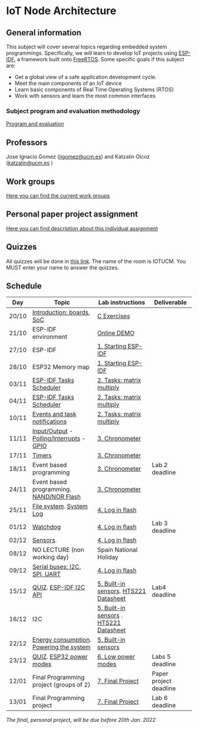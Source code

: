# IoT Node Architecture

## General information

This subject will cover several topics regarding embedded system programmings. Specifically, we will learn to develop IoT projects using [ESP-IDF](https://docs.espressif.com/projects/esp-idf/en/stable/esp32/get-started/index.html), a framework built onto [FreeRTOS](https://www.freertos.org/).  Some specific goals if this subject are:

* Get a global view of a safe application  development cycle.
* Meet the main components of an IoT device
* Learn basic components of Real Time Operating Systems (RTOS)
* Work with sensors and learn the most common interfaces

### Subject program and evaluation methodology

  [Program and evaluation](slides/intro.pdf)

## Professors

Jose Ignacio Gomez (jigomez@ucm.es) and Katzalin Olcoz  (katzalin@ucm.es )

## Work groups

[Here you can find the current work groups](groups.md)

## Personal paper project assignment

[Here you can find  description about this individual assignment](paperProject.md)

## Quizzes
All quizzes will be done in [this link](https://b.socrative.com/login/student/). The name of the room is IOTUCM.
You MUST enter your name to answer the quizzes.


## Schedule

|    Day      | Topic                    |  Lab instructions   |  Deliverable   |
|--------------|------------------------|-------------------------|-------------------|
| 20/10  | [Introduction: boards, SoC](slides/soc.pdf)  |  [C Exercises](ctutorial/index.md)   |  |
| 21/10  | ESP-IDF environment  | [Online DEMO](demo/index.md)  |          |
| 27/10  | ESP-IDF   			| [1. Starting ESP-IDF ](P1/index.md)              | |
| 28/10  | ESP32 Memory map              | [1. Starting ESP-IDF ](P1/index.md)              | |
|03/11  | [ESP-IDF Tasks Scheduler](slides/tasks.pdf)     | [2. Tasks: matrix multiply ](P2/index.md)              |  |
|04/11  | [ESP-IDF Tasks Scheduler](slides/tasks.pdf)  | [2. Tasks: matrix multiply ](P2/index.md)    |   |
|10/11  | [Events and task notifications](slides/events.pdf) | [2. Tasks: matrix multiply  ](P2/index.md)    |   |
|11/11  | [Input/Output](slides/IO.pdf) -  [Polling/Interrupts](slides/interrupts.pdf) -  [GPIO](slides/gpio.pdf)  | [3. Chronometer](P3/index.md)                | | 
|17/11  | [Timers](slides/timer.pdf)	| 				[3. Chronometer](P3/index.md)            |     |
|18/11  |  Event based programming  	  		     | [3. Chronometer](P3/index.md)            | Lab 2 deadline    |
|24/11  |  Event based programming. [NAND/NOR Flash](slides/storage.pdf)    |[3. Chronometer](P3/index.md) |   |
|25/11  | [File system](slides/partitions.pdf). [System Log](slides/logging.pdf)       	|[4. Log in flash](P4/index.md) | |
|01/12  | [Watchdog](slides/watchdog.pdf) | [4. Log in flash](P4/index.md) |  Lab 3 deadline |
|02/12  | [Sensors](slides/sensors.pdf). 	    | [4. Log in flash](P4/index.md)            |  |
|08/12  | NO LECTURE (non working day)  | Spain National Holiday    | |
|09/12  | [Serial buses: I2C, SPI, UART](slides/serial.pdf)	  | [4. Log in flash](P4/index.md)                   |   |
|15/12  | [QUIZ](https://b.socrative.com/login/student/).  [ESP-IDF I2C API](slides/i2c-idf.pdf)	  | [5. Built-in sensors](P5/index.md).   [HTS221 Datasheet](slides/hts221.pdf)               |  Lab4 deadline |
|16/12  |    I2C        | [5. Built-in sensors](P5/index.md) .  [HTS221 Datasheet](slides/hts221.pdf)      |   |
|22/12 | [Energy consumption](slides/energy.pdf). [Powering the system](slides/espPower.pdf)      | [5. Built-in sensors](P5/index.md) | |
|23/12 |  [QUIZ](https://b.socrative.com/login/student/). [ESP32 power modes](slides/lowpower.pdf)             | [6. Low power modes](P6/index.md)  |  Labs 5  deadline |
|12/01 | Final Programming project  (groups of 2)              | [7. Final Project](P7/index.md) |   Paper project deadline   |
|13/01 | Final Programming project                  | [7. Final Project](P7/index.md) |  Lab 6 deadline |

*The final, personal project, will be due before 20th Jan. 2022*

